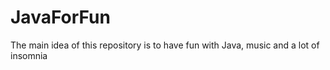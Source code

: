 # JavaForFun
The main idea of ​​this repository is to have fun with Java, music and a lot of insomnia
